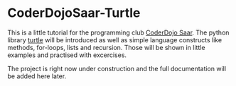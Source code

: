 # CoderDojoSaar-Turtle

This is a little tutorial for the programming club [CoderDojo Saar](https://coderdojo-saar.de). The python library [turtle](https://docs.python.org/3/library/turtle.html) will be introduced as well as simple language constructs like methods, for-loops, lists and recursion.
Those will be shown in little examples and practised with excercises. 

The project is right now under construction and the full documentation will be added here later.
